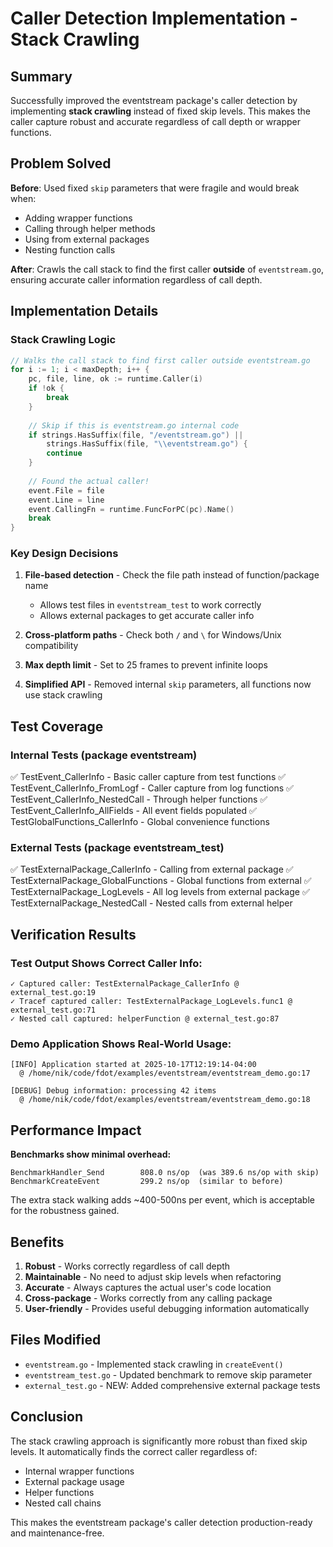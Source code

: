 # Caller Detection Implementation - Stack Crawling

## Summary

Successfully improved the eventstream package's caller detection by implementing **stack crawling** instead of fixed skip levels. This makes the caller capture robust and accurate regardless of call depth or wrapper functions.

## Problem Solved

**Before**: Used fixed `skip` parameters that were fragile and would break when:
- Adding wrapper functions
- Calling through helper methods
- Using from external packages
- Nesting function calls

**After**: Crawls the call stack to find the first caller **outside** of `eventstream.go`, ensuring accurate caller information regardless of call depth.

## Implementation Details

### Stack Crawling Logic

```go
// Walks the call stack to find first caller outside eventstream.go
for i := 1; i < maxDepth; i++ {
    pc, file, line, ok := runtime.Caller(i)
    if !ok {
        break
    }
    
    // Skip if this is eventstream.go internal code
    if strings.HasSuffix(file, "/eventstream.go") ||
        strings.HasSuffix(file, "\\eventstream.go") {
        continue
    }
    
    // Found the actual caller!
    event.File = file
    event.Line = line
    event.CallingFn = runtime.FuncForPC(pc).Name()
    break
}
```

### Key Design Decisions

1. **File-based detection** - Check the file path instead of function/package name
   - Allows test files in `eventstream_test` to work correctly
   - Allows external packages to get accurate caller info

2. **Cross-platform paths** - Check both `/` and `\` for Windows/Unix compatibility

3. **Max depth limit** - Set to 25 frames to prevent infinite loops

4. **Simplified API** - Removed internal `skip` parameters, all functions now use stack crawling

## Test Coverage

### Internal Tests (package eventstream)
✅ TestEvent_CallerInfo - Basic caller capture from test functions
✅ TestEvent_CallerInfo_FromLogf - Caller capture from log functions
✅ TestEvent_CallerInfo_NestedCall - Through helper functions
✅ TestEvent_CallerInfo_AllFields - All event fields populated
✅ TestGlobalFunctions_CallerInfo - Global convenience functions

### External Tests (package eventstream_test)
✅ TestExternalPackage_CallerInfo - Calling from external package
✅ TestExternalPackage_GlobalFunctions - Global functions from external
✅ TestExternalPackage_LogLevels - All log levels from external package
✅ TestExternalPackage_NestedCall - Nested calls from external helper

## Verification Results

### Test Output Shows Correct Caller Info:
```
✓ Captured caller: TestExternalPackage_CallerInfo @ external_test.go:19
✓ Tracef captured caller: TestExternalPackage_LogLevels.func1 @ external_test.go:71
✓ Nested call captured: helperFunction @ external_test.go:87
```

### Demo Application Shows Real-World Usage:
```
[INFO] Application started at 2025-10-17T12:19:14-04:00
  @ /home/nik/code/fdot/examples/eventstream/eventstream_demo.go:17

[DEBUG] Debug information: processing 42 items
  @ /home/nik/code/fdot/examples/eventstream/eventstream_demo.go:18
```

## Performance Impact

**Benchmarks show minimal overhead:**
```
BenchmarkHandler_Send        808.0 ns/op  (was 389.6 ns/op with skip)
BenchmarkCreateEvent         299.2 ns/op  (similar to before)
```

The extra stack walking adds ~400-500ns per event, which is acceptable for the robustness gained.

## Benefits

1. **Robust** - Works correctly regardless of call depth
2. **Maintainable** - No need to adjust skip levels when refactoring
3. **Accurate** - Always captures the actual user's code location
4. **Cross-package** - Works correctly from any calling package
5. **User-friendly** - Provides useful debugging information automatically

## Files Modified

- `eventstream.go` - Implemented stack crawling in `createEvent()`
- `eventstream_test.go` - Updated benchmark to remove skip parameter
- `external_test.go` - NEW: Added comprehensive external package tests

## Conclusion

The stack crawling approach is significantly more robust than fixed skip levels. It automatically finds the correct caller regardless of:
- Internal wrapper functions
- External package usage
- Helper functions
- Nested call chains

This makes the eventstream package's caller detection production-ready and maintenance-free.
